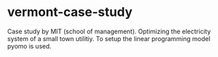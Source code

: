 # vermont-case-study
 Case study by MIT (school of management). Optimizing the electricity system of a small town utilitiy. To setup the linear programming model pyomo is used.
